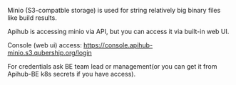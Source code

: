 Minio (S3-compatble storage) is used for string relatively big binary files like build results.

Apihub is accessing minio via API, but you can access it via built-in web UI.

Console (web ui) access: 
https://console.apihub-minio.s3.qubership.org/login

For credentials ask BE team lead or management(or you can get it from Apihub-BE k8s secrets if you have access).
